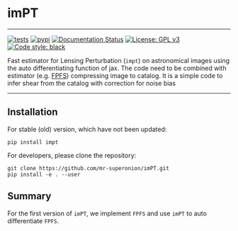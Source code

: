 # imPT
----
[![tests](https://github.com/mr-superonion/lensPT/actions/workflows/tests.yml/badge.svg)](https://github.com/mr-superonion/lensPT/actions/workflows/tests.yml)
[![pypi](https://github.com/mr-superonion/imPT/actions/workflows/pypi.yml/badge.svg)](https://github.com/mr-superonion/imPT/actions/workflows/pypi.yml)
[![Documentation Status](https://readthedocs.org/projects/impt/badge/?version=latest)](https://impt.readthedocs.io/en/latest/?badge=latest)
[![License: GPL v3](https://img.shields.io/badge/License-GPLv3-blue.svg)](https://www.gnu.org/licenses/gpl-3.0)
[![Code style: black](https://img.shields.io/badge/code%20style-black-000000.svg)](https://github.com/psf/black)

Fast estimator for Lensing Perturbation (`impt`) on astronomical images using
the auto differentiating function of jax. The code need to be combined with
estimator (e.g. [FPFS](https://github.com/mr-superonion/FPFS)) compressing image
to catalog. It is a simple code to infer shear from the catalog with correction for noise bias

----

## Installation

For stable (old) version, which have not been updated:
```shell
pip install impt
```

For developers, please clone the repository:
```shell
git clone https://github.com/mr-superonion/imPT.git
pip install -e . --user
```

## Summary
For the first version of `imPT`, we implement `FPFS` and use `imPT` to auto
differentiate `FPFS`.
